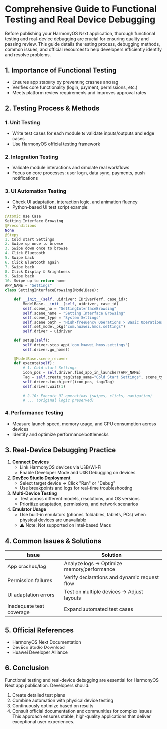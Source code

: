# Comprehensive Guide to Functional Testing and Real Device Debugging

Before publishing your HarmonyOS Next application, thorough functional testing and real-device debugging are crucial for ensuring quality and passing review. This guide details the testing process, debugging methods, common issues, and official resources to help developers efficiently identify and resolve problems.

## 1. Importance of Functional Testing
- Ensures app stability by preventing crashes and lag
- Verifies core functionality (login, payment, permissions, etc.)
- Meets platform review requirements and improves approval rates

## 2. Testing Process & Methods
### 1. Unit Testing
- Write test cases for each module to validate inputs/outputs and edge cases
- Use HarmonyOS official testing framework

### 2. Integration Testing
- Validate module interactions and simulate real workflows
- Focus on core processes: user login, data sync, payments, push notifications

### 3. UI Automation Testing
- Check UI adaptation, interaction logic, and animation fluency
- Python-based UI test script example:
```python
@Atomic Use Case
Setting Interface Browsing
@Preconditions
None
@Steps
1. Cold start Settings
2. Swipe up once to browse
3. Swipe down once to browse
4. Click Bluetooth
5. Swipe back
6. Click Bluetooth again
7. Swipe back
8. Click Display & Brightness
9. Swipe back
10. Swipe up to return home
APP_NAME = "Settings"
class SettingInterfaceBrowsing(ModelBase):

    def __init__(self, uidriver: IDriverPerf, case_id):
        ModelBase.__init__(self, uidriver, case_id)
        self.scene_no = "SettingInterfaceBrowsing"
        self.scene_name = "Setting Interface Browsing"
        self.scene_type = "System Settings"
        self.scene_path = "High-frequency Operations > Basic Operations > System Operations"
        self.set_model_pkg("com.huawei.hmos.settings")
        self.driver = uidriver

    def setup(self):
        self.driver.stop_app('com.huawei.hmos.settings')
        self.driver.go_home()

    @ModelBase.scene_recover
    def execute(self):
        # 1. Cold start Settings
        icon_pos = self.driver.find_app_in_launcher(APP_NAME)
        Tag = self.create_tag(step_name="Cold Start Settings", scene_type=SceneType.COLD_START)
        self.driver.touch_perf(icon_pos, tag=Tag)
        self.driver.wait(1)
        
        # 2-10: Execute UI operations (swipes, clicks, navigation)
        # ... (original logic preserved)
```

### 4. Performance Testing
- Measure launch speed, memory usage, and CPU consumption across devices
- Identify and optimize performance bottlenecks

## 3. Real-Device Debugging Practice
1. **Connect Devices**
   - Link HarmonyOS devices via USB/Wi-Fi
   - Enable Developer Mode and USB Debugging on devices
2. **DevEco Studio Deployment**
   - Select target device → Click "Run" or "Debug"
   - Use breakpoints and logs for real-time troubleshooting
3. **Multi-Device Testing**
   - Test across different models, resolutions, and OS versions
   - Prioritize adaptation, permissions, and network scenarios
4. **Emulator Usage**
   - Use built-in emulators (phones, foldables, tablets, PCs) when physical devices are unavailable
   - ⚠️ Note: Not supported on Intel-based Macs


## 4. Common Issues & Solutions
| Issue | Solution |  
|-------|----------|  
| App crashes/lag | Analyze logs → Optimize memory/performance |  
| Permission failures | Verify declarations and dynamic request flow |  
| UI adaptation errors | Test on multiple devices → Adjust layouts |  
| Inadequate test coverage | Expand automated test cases |  

## 5. Official References
- HarmonyOS Next Documentation
- DevEco Studio Download
- Huawei Developer Alliance

## 6. Conclusion
Functional testing and real-device debugging are essential for HarmonyOS Next app publication. Developers should:
1. Create detailed test plans
2. Combine automation with physical device testing
3. Continuously optimize based on results
4. Consult official documentation and communities for complex issues  
   This approach ensures stable, high-quality applications that deliver exceptional user experiences.